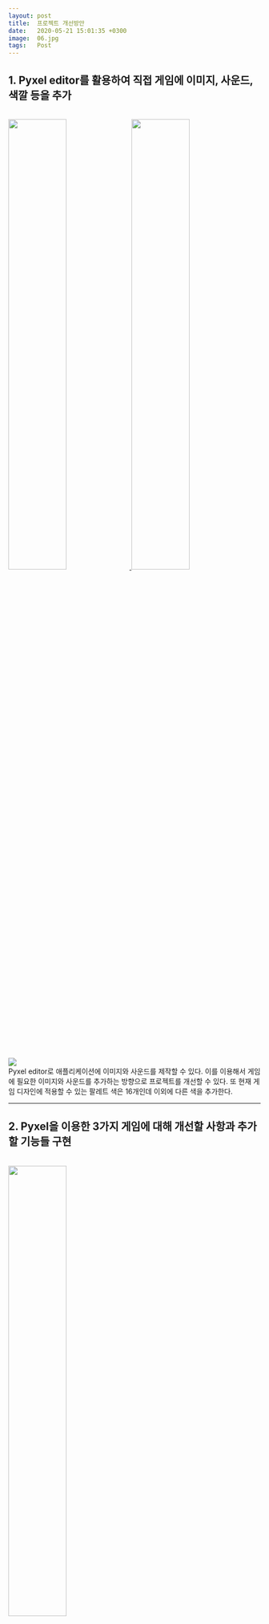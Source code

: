```yaml
---
layout: post
title:  프로젝트 개선방안
date:   2020-05-21 15:01:35 +0300
image:  06.jpg
tags:   Post
---
```


## 1. Pyxel editor를 활용하여 직접 게임에 이미지, 사운드, 색깔 등을 추가
<br>
<a href="https://github.com/kitao/pyxel/blob/master/pyxel/examples/03_draw_api.py" target="_blank">
<img src="https://raw.githubusercontent.com/kitao/pyxel/master/pyxel/examples/screenshots/03_draw_api.gif" width="48%">
</a>
<a href="https://github.com/kitao/pyxel/blob/master/pyxel/examples/04_sound_api.py" target="_blank">
<img src="https://raw.githubusercontent.com/kitao/pyxel/master/pyxel/examples/screenshots/04_sound_api.gif" width="48%">
</a>
<img src="https://raw.githubusercontent.com/kitao/pyxel/master/pyxel/examples/screenshots/05_color_palette.png">
<br>
Pyxel editor로 애플리케이션에 이미지와 사운드를 제작할 수 있다. 이를 이용해서 게임에 필요한 이미지와 사운드를 추가하는 방향으로 프로젝트를 개선할 수 있다. 또 현재 게임 디자인에 적용할 수 있는 팔레트 색은 16개인데 이외에 다른 색을 추가한다.

---

## 2. Pyxel을 이용한 3가지 게임에 대해 개선할 사항과 추가할 기능들 구현
<br>
<a href="https://github.com/kitao/pyxel/blob/master/pyxel/examples/02_jump_game.py" target="_blank">
<img src="https://raw.githubusercontent.com/kitao/pyxel/master/pyxel/examples/screenshots/02_jump_game.gif" width="48%">
</a>
<br>

pyxel/examples 파일의 세가지 게임을 여러 난이도로 진행할 수 있도록 구현한다. 
* jump_game.py와 snake_game.py의 속도 조절: 높은 level일수록 빠르게 움직이도록 하여 난이도를 조절할 수 있다. 
* jump_game.py에서 장애물들을 파괴하는 기능을 추가한다.
* snake_game.py에서 snake가 먹으면 길이가 줄어드는 장치를 추가한다.

---

## 3. Pyxel을 이용한 새로운 게임을 프로젝트에 추가

현재 project에 없는 새로운 게임들을 추가한다.
* Tetris
* Copter
* WhatAmI
* FlappyClone
